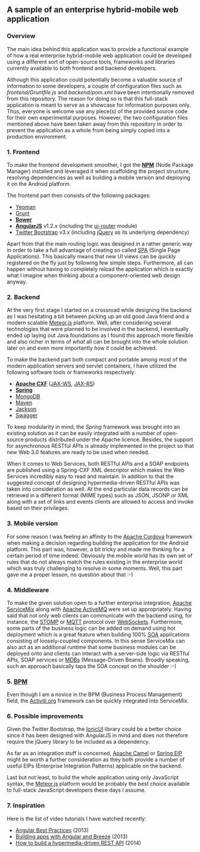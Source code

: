 ## A sample of an enterprise hybrid-mobile web application

### Overview
The main idea behind this application was to provide a functional example of how a real enterprise hybrid-mobile web application could be developed using a different sort of open-source tools, frameworks and libraries currently available to both frontend and backend developers.

Although this application could potentially become a valuable source of information to some developers, a couple of configuration files such as *frontend/Gruntfile.js* and *backend/pom.xml* have been intentionally removed from this repository. The reason for doing so is that this full-stack application is meant to serve as a showcase for information purposes only. Thus, everyone is welcome use any piece(s) of the provided source code for their own experimental purposes. However, the two configuration files mentioned above have been taken away from this repository in order to prevent the application as a whole from being simply copied into a production environment.

### 1. Frontend
To make the frontend development smoother, I got the [**NPM**](http://www.npmjs.org) (Node Package Manager) installed and leveraged it when scaffolding the project structure, resolving dependencies as well as building a mobile version and deploying it on the Android platform.

The frontend part then consists of the following packages:

* [Yeoman](http://yeoman.io)
* [Grunt](http://gruntjs.com)
* [**Bower**](http://bower.io)
* [**AngularJS**](http://angularjs.org) v1.2.x (including the [ui-router](https://github.com/angular-ui/ui-router) module)
* [Twitter Bootstrap](http://getbootstrap.com) v3.x (including [jQuery](http://jquery.com) as its underlying dependency)

Apart from that the main routing logic was designed in a rather generic way in order to take a full advantage of creating so called [SPA](http://en.wikipedia.org/wiki/Single-page_application) (Single Page Applications). This basically means that new UI views can be quickly registered on the fly just by following few simple steps. Furthermore, all can happen without having to completely reload the application which is exactly what I imagine when thinking about a component-oriented web design anyway.

### 2. Backend
At the very first stage I started on a crossroad while designing the backend as I was hesitating a bit between picking up an old good Java friend and a modern scalable [Meteor.js](https://meteor.com) platform. Well, after considering several technologies that were planned to be involved in the backend, I eventually ended up laying out Java foundations as I found this approach more flexible and also richer in terms of _what_ all can be brought into the whole solution later on and even more importantly _how_ it could be achieved.

To make the backend part both compact and portable among most of the modern application servers and servlet containers, I have utilized the following software tools or frameworks respectively:

* [**Apache CXF**](http://cxf.apache.org) ([JAX-WS](http://cxf.apache.org/docs/jax-ws-configuration.html), [JAX-RS](http://cxf.apache.org/docs/jax-rs.html))
* [**Spring**](http://spring.io)
* [MongoDB](http://www.mongodb.org)
* [Maven](http://maven.apache.org)
* [Jackson](http://jackson.codehouse.org)
* [Swagger](http://swagger.wordnik.com)

To keep modularity in mind, the *Spring* framework was brought into an existing solution as it can be easily integrated with a number of open-source products distributed under the Apache licence. Besides, the support for asynchronous RESTful APIs is already implemented in the project so that new Web 3.0 features are ready to be used when needed.

When it comes to Web Services, both RESTful APIs and a SOAP endpoints are published using a Spring-CXF XML descriptor which makes the Web Services incredibly easy to read and maintain. In addition to that the suggested concept of designing hypermedia-driven RESTful APIs was taken into consideration as well. At the end particular data records can be retrieved in a different format (MIME types) such as JSON, JSONP or XML along with a set of links and events clients are allowed to access and invoke based on their privileges.

### 3. Mobile version
For some reason I was feeling an affinity to the [Apache Cordova](http://cordova.apache.org) framework when making a decision regarding building the application for the Android platform. This part was, however, a bit tricky and made me thinking for a certain period of time indeed. Obviously the mobile world has its own set of rules that do not always match the rules existing in the enterprise world which was truly challenging to resolve in some moments. Well, this part gave me a proper lesson, no question about that :-)

### 4. Middleware
To make the given solution open to a further enterprise integration, [Apache ServiceMix](http://servicemix.apache.org) along with [Apache ActiveMQ](http://activemq.apache.org) were set up appropriately. Having said that not only web clients can communicate with the backend using, for instance, the [STOMP](http://stomp.github.io) or [MQTT](http://mqtt.org) protocol over [WebSockets](http://www.websockets.org). Furthermore, some parts of the business logic can be added on demand using hot deployment which is a great feature when building 100% [SOA]((http://en.wikipedia.org/wiki/Service-oriented_architecture)) applications consisting of loosely-coupled components. In this sense ServiceMix can also act as an additional runtime that some business modules can be deployed onto and clients can interact with a server-side logic via RESTful APIs, SOAP services or [MDBs](http://docs.oracle.com/javaee/7/tutorial/doc/ejb-intro003.htm) (Message-Driven Beans). Broadly speaking, such an approach basically taps the SOA concept on the shoulder :-)

### 5. [BPM](http://en.wikipedia.org/wiki/Business_process_management)
Even though I am a novice in the BPM (Business Process Management) field, the [Activiti.org](http://activiti.org) framework can be quickly integrated into ServiceMix.

### 6. Possible improvements
Given the Twitter Bootstrap, the [IonicUI](http://ionicframework.com) library could be a better choice since it has been designed with AngularJS in mind and does not therefore require the jQuery library to be included as a dependency.

As far as an integration stuff is concerned, [Apache Camel](http://camel.apache.org) or [Spring EIP](http://projects.spring.io/spring-integration/) might be worth a further consideration as they both provide a number of useful EIPs (Enterprise Integration Patterns) applicable on the backend.

Last but not least, to build the whole application using only JavaScript syntax, the [Meteor.js](https://meteor.com) platform would be probably the best choice available to full-stack JavaScript developers these days I assume.

### 7. Inspiration

Here is the list of video tutorials I have watched recently:

* [Angular Best Practices](http://avaxhome.cc/ebooks/eLearning/Pluralsight_Angular_Best_Practices.html) (2013)
* [Building apps with Angular and Breeze](http://avaxhome.cc/ebooks/programming_development/html_css_js_javascript/PluralsightBuildingAppswithAngularandBreeze2013.html) (2013)
* [How to build a hypermedia-driven REST API](http://avaxhome.cc/ebooks/eLearning/Tutsplus_How_to_Build_a_Hypermedia_Driven_REST_API.html) (2014)
